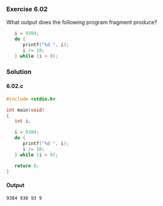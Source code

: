 ### Exercise 6.02
What output does the following program fragment produce?
```c
   i = 9384;
   do {
      printf("%d ", i);
      i /= 10;
   } while (i > 0);
```
### Solution
#### 6.02.c
```c
#include <stdio.h>

int main(void)
{
   int i;

   i = 9384;
   do {
      printf("%d ", i);
      i /= 10;
   } while (i > 0);

   return 0;
}
```
#### Output
```
9384 938 93 9 
```
